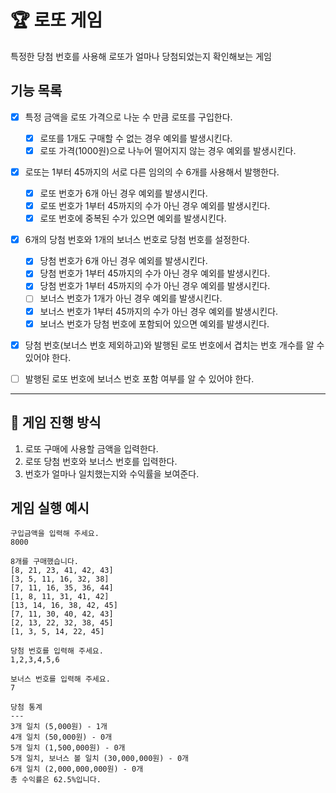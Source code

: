 # :trophy: 로또 게임

특정한 당첨 번호를 사용해 로또가 얼마나 당첨되었는지 확인해보는 게임

## 기능 목록

- [x] 특정 금액을 로또 가격으로 나눈 수 만큼 로또를 구입한다.
    - [x] 로또를 1개도 구매할 수 없는 경우 예외를 발생시킨다.
    - [x] 로또 가격(1000원)으로 나누어 떨어지지 않는 경우 예외를 발생시킨다.
- [x] 로또는 1부터 45까지의 서로 다른 임의의 수 6개를 사용해서 발행한다.
    - [x] 로또 번호가 6개 아닌 경우 예외를 발생시킨다.
    - [x] 로또 번호가 1부터 45까지의 수가 아닌 경우 예외를 발생시킨다.
    - [x] 로또 번호에 중복된 수가 있으면 예외를 발생시킨다.
- [x] 6개의 당첨 번호와 1개의 보너스 번호로 당첨 번호를 설정한다.
    - [x] 당첨 번호가 6개 아닌 경우 예외를 발생시킨다.
    - [x] 당첨 번호가 1부터 45까지의 수가 아닌 경우 예외를 발생시킨다.
    - [x] 당첨 번호가 1부터 45까지의 수가 아닌 경우 예외를 발생시킨다.
    - [ ] 보너스 번호가 1개가 아닌 경우 예외를 발생시킨다.
    - [x] 보너스 번호가 1부터 45까지의 수가 아닌 경우 예외를 발생시킨다.
    - [x] 보너스 번호가 당첨 번호에 포함되어 있으면 예외를 발생시킨다.
- [x] 당첨 번호(보너스 번호 제외하고)와 발행된 로또 번호에서 겹치는 번호 개수를 알 수 있어야 한다.
- [ ] 발행된 로또 번호에 보너스 번호 포함 여부를 알 수 있어야 한다.


---

## :dart: 게임 진행 방식

1. 로또 구매에 사용할 금액을 입력한다.
2. 로또 당첨 번호와 보너스 번호를 입력한다.
3. 번호가 얼마나 일치했는지와 수익률을 보여준다.

## 게임 실행 예시

```
구입금액을 입력해 주세요.
8000

8개를 구매했습니다.
[8, 21, 23, 41, 42, 43] 
[3, 5, 11, 16, 32, 38] 
[7, 11, 16, 35, 36, 44] 
[1, 8, 11, 31, 41, 42] 
[13, 14, 16, 38, 42, 45] 
[7, 11, 30, 40, 42, 43] 
[2, 13, 22, 32, 38, 45] 
[1, 3, 5, 14, 22, 45]

당첨 번호를 입력해 주세요.
1,2,3,4,5,6

보너스 번호를 입력해 주세요.
7

당첨 통계
---
3개 일치 (5,000원) - 1개
4개 일치 (50,000원) - 0개
5개 일치 (1,500,000원) - 0개
5개 일치, 보너스 볼 일치 (30,000,000원) - 0개
6개 일치 (2,000,000,000원) - 0개
총 수익률은 62.5%입니다.
```